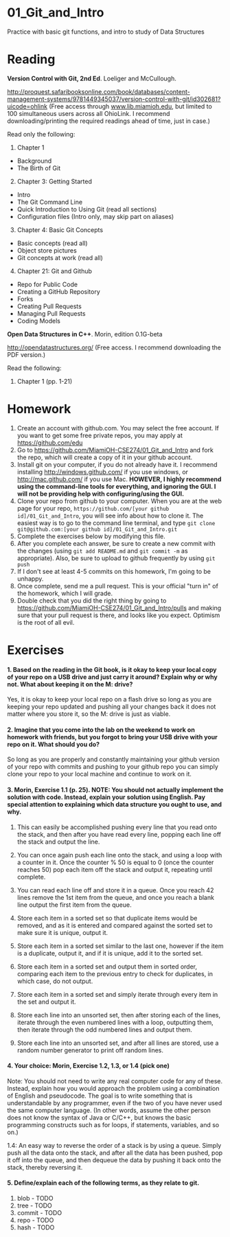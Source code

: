 01_Git_and_Intro
================

Practice with basic git functions, and intro to study of Data Structures

Reading
=======

**Version Control with Git, 2nd Ed**. Loeliger and McCullough. 

http://proquest.safaribooksonline.com/book/databases/content-management-systems/9781449345037/version-control-with-git/id302681?uicode=ohlink (Free access through www.lib.miamioh.edu, but limited to 100 simultaneous users across all OhioLink. I recommend downloading/printing the required readings ahead of time, just in case.)

Read only the following:

1. Chapter 1
  * Background
  * The Birth of Git
2. Chapter 3: Getting Started
  * Intro
  * The Git Command Line
  * Quick Introduction to Using Git (read all sections)
  * Configuration files (Intro only, may skip part on aliases)
3. Chapter 4: Basic Git Concepts
  * Basic concepts (read all)
  * Object store pictures
  * Git concepts at work (read all)
4. Chapter 21: Git and Github
  * Repo for Public Code
  * Creating a GitHub Repository
  * Forks
  * Creating Pull Requests
  * Managing Pull Requests
  * Coding Models

**Open Data Structures in C++**. Morin, edition 0.1G-beta

http://opendatastructures.org/ (Free access. I recommend downloading the PDF version.)

Read the following:

1. Chapter 1 (pp. 1-21)

Homework
========

1. Create an account with github.com. You may select the free account. If you want to get some free private repos, you may apply at https://github.com/edu
2. Go to https://github.com/MiamiOH-CSE274/01_Git_and_Intro and fork the repo, which will create a copy of it in your github account.
3. Install git on your computer, if you do not already have it. I recommend installing http://windows.github.com/ if you use windows, or http://mac.github.com/ if you use Mac. **HOWEVER, I highly recommend using the command-line tools for everything, and ignoring the GUI. I will not be providing help with configuring/using the GUI.**
4. Clone your repo from github to your computer. When you are at the web page for your repo, `https://github.com/[your github id]/01_Git_and_Intro`, you will see info about how to clone it. The easiest way is to go to the command line terminal, and type `git clone git@github.com:[your github id]/01_Git_and_Intro.git`
6. Complete the exercises below by modifying this file.
7. After you complete each answer, be sure to create a new commit with the changes (using `git add README.md` and `git commit -m` as appropriate). Also, be sure to upload to github frequently by using `git push`
8. If I don't see at least 4-5 commits on this homework, I'm going to be unhappy.
9. Once complete, send me a pull request. This is your official "turn in" of the homework, which I will grade.
10. Double check that you did the right thing by going to https://github.com/MiamiOH-CSE274/01_Git_and_Intro/pulls and making sure that your pull request is there, and looks like you expect. Optimism is the root of all evil.

Exercises
=========

#### 1. Based on the reading in the Git book, is it okay to keep your local copy of your repo on a USB drive and just carry it around? Explain why or why not. What about keeping it on the M: drive?

Yes, it is okay to keep your local repo on a flash drive so long as you are keeping your repo updated and pushing all your changes back it does not matter where you store it, so the M: drive is just as viable.

#### 2. Imagine that you come into the lab on the weekend to work on homework with friends, but you forgot to bring your USB drive with your repo on it. What should you do?

So long as you are properly and constantly maintaining your github version of your repo with commits and pushing to your github repo you can simply clone your repo to your local machine and continue to work on it.

#### 3. Morin, Exercise 1.1 (p. 25). NOTE: You should not actually implement the solution with code. Instead, explain your solution using English. Pay special attention to explaining which data structure you ought to use, and why.

1. This can easily be accomplished pushing every line that you read onto the stack, and then after you have read every line, popping each line off the stack and output the line.

2. You can once again push each line onto the stack, and using a loop with a counter in it. Once the counter % 50 is equal to 0 (once the counter reaches 50) pop each item off the stack and output it, repeating until complete.

3. You can read each line off and store it in a queue. Once you reach 42 lines remove the 1st item from the queue, and once you reach a blank line output the first item from the queue.

4. Store each item in a sorted set so that duplicate items would be removed, and as it is entered and compared against the sorted set to make sure it is unique, output it.

5. Store each item in a sorted set similar to the last one, however if the item is a duplicate, output it, and if it is unique, add it to the sorted set.

6. Store each item in a sorted set and output them in sorted order, comparing each item to the previous entry to check for duplicates, in which case, do not output.

7. Store each item in a sorted set and simply iterate through every item in the set and output it.

8. Store each line into an unsorted set, then after storing each of the lines, iterate through the even numbered lines with a loop, outputting them, then iterate through the odd numbered lines and output them.

9. Store each line into an unsorted set, and after all lines are stored, use a random number generator to print off random lines. 
#### 4. Your choice: Morin, Exercise 1.2, 1.3, or 1.4 (pick one)

Note: You should not need to write any real computer code for any of these. Instead, explain how you would approach the problem using a combination of English and pseudocode. The goal is to write something that is understandable by any programmer, even if the two of you have never used the same computer language. (In other words, assume the other person does not know the syntax of Java or C/C++, but knows the basic programming constructs such as for loops, if statements, variables, and so on.)

1.4: An easy way to reverse the order of a stack is by using a queue. Simply push all the data onto the stack, and after all the data has been pushed, pop it off into the queue, and then dequeue the data by pushing it back onto the stack, thereby reversing it.

#### 5. Define/explain each of the following terms, as they relate to git.

1. blob - TODO
2. tree - TODO
3. commit - TODO
4. repo - TODO
5. hash - TODO
